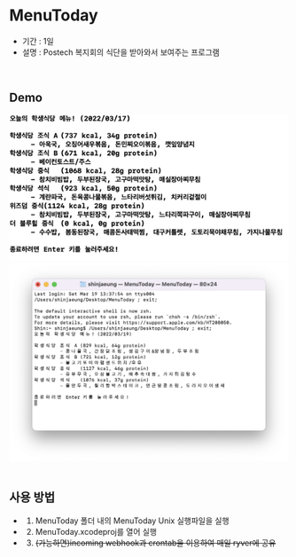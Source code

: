 # MenuToday

- 기간 : 1일
- 설명 : Postech 복지회의 식단을 받아와서 보여주는 프로그램

<br>

## Demo

<div align="center">

<img src="./imageFiles/01.png">
<img src="./imageFiles/02.png">

</div>

<br>

## 사용 방법

- 1. MenuToday 폴더 내의 MenuToday Unix 실행파일을 실행
- 2. MenuToday.xcodeproj를 열어 실행
- 3. ~~(가능하면)incoming webhook과 crontab을 이용하여 매일 ryver에 공유~~
